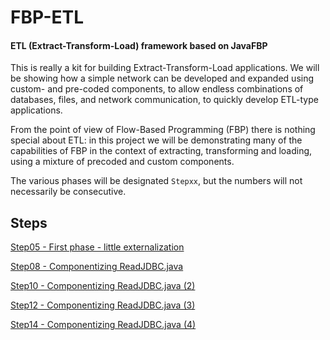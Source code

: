 FBP-ETL
=======

#### ETL (Extract-Transform-Load) framework based on JavaFBP

This is really a kit for building Extract-Transform-Load applications.  We will be showing how a simple network can be developed and expanded using custom- and pre-coded components, to allow endless combinations of databases, files, and network communication, to quickly develop ETL-type applications. 

From the point of view of Flow-Based Programming (FBP) there is nothing special about ETL:  in this project we will be demonstrating many of the capabilities of FBP in the context of extracting, transforming and loading, using a mixture of precoded and custom components.

The various phases will be designated `Stepxx`, but the numbers will not necessarily be consecutive.

## Steps

[Step05 - First phase - little externalization](src/com/jpaulmorrison/Step05/)

[Step08 - Componentizing ReadJDBC.java](src/com/jpaulmorrison/Step08/)

[Step10 - Componentizing ReadJDBC.java (2)](src/com/jpaulmorrison/Step10/)

[Step12 - Componentizing ReadJDBC.java (3)](src/com/jpaulmorrison/Step12/)

[Step14 - Componentizing ReadJDBC.java (4)](src/com/jpaulmorrison/Step14/)

